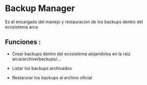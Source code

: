 # Backup Manager

Es el encargado del manejo y restauracion de los backups dentro del ecosistema arca

## Funciones :

 - Crear backups dentro del ecosistema alojandolos en la raiz arca/archive/backups/...

 - Listar los backups archivados
 
 - Restarurar los backups al archivo oficial